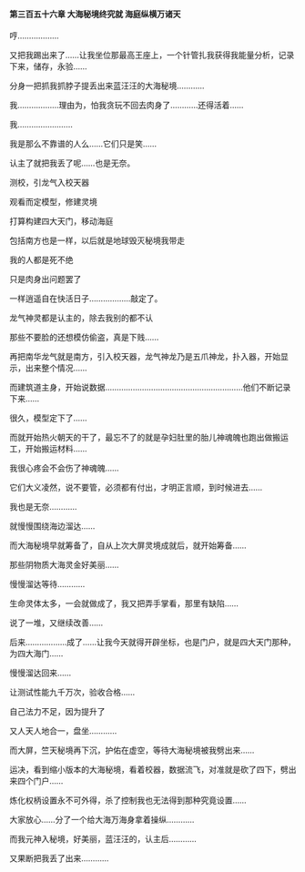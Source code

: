 #### 第三百五十六章 大海秘境终究就 海庭纵横万诸天


哼………………

又把我踢出来了……让我坐位那最高王座上，一个针管扎我获得我能量分析，记录下来，储存，永验……

分身一把抓我抓脖子提丢出来蓝汪汪的大海秘境…………

我………………理由为，怕我贪玩不回去肉身了…………还得活着……

我……………………

我是那么不靠谱的人么……它们只是笑……

认主了就把我丢了呢……也是无奈。

测校，引龙气入校天器

观看而定模型，修建灵境

打算构建四大天门，移动海庭

包括南方也是一样，以后就是地球毁灭秘境我带走

我的人都是死不绝

只是肉身出问题罢了

一样逍遥自在快活日子………………敲定了。

龙气神灵都是认主的，除去我别的都不认

那些不要脸的还想模仿偷盗，真是下贱……

再把南华龙气就是南方，引入校天器，龙气神龙乃是五爪神龙，扑入器，开始显示，出来整个情况……

而建筑道主身，开始说数据……………………………………………………他们不断记录下来……


很久，模型定下了……

而就开始热火朝天的干了，最忘不了的就是孕妇肚里的胎儿神魂魄也跑出做搬运工，开始搬运材料……

我很心疼会不会伤了神魂魄……

它们大义凌然，说不要管，必须都有付出，才明正言顺，到时候进去……

我也是无奈…………

就慢慢围绕海边溜达……

而大海秘境早就筹备了，自从上次大屏灵境成就后，就开始筹备……

那些阴物质大海灵金好美丽……

慢慢溜达等待…………

生命灵体太多，一会就做成了，我又把弄手掌看，那里有缺陷……

说了一堆，又继续改善……

后来………………成了……让我今天就得开辟坐标，也是门户，就是四大天门那种，为四大海门……

慢慢溜达回来……

让测试性能九千万次，验收合格……

自己法力不足，因为提升了

又人天人地合一，盘坐…………

而大屏，竺天秘境再下沉，护佑在虚空，等待大海秘境被我劈出来……

运决，看到缩小版本的大海秘境，看着校器，数据流飞，对准就是砍了四下，劈出来四个门户……

炼化权柄设置永不可外得，杀了控制我也无法得到那种究竟设置……

大家放心……分了一个给大海万海身拿着操纵…………

而我元神入秘境，好美丽，蓝汪汪的，认主后…………

又果断把我丢了出来…………

